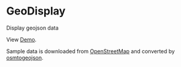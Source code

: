 # GeoDisplay
Display geojson data

View [Demo](https://autumnsun1996.github.io/GeoDisplay/).

Sample data is downloaded from [OpenStreetMap](https://www.openstreetmap.org/export) and converted by [osmtogeojson](https://tyrasd.github.io/osmtogeojson/).


